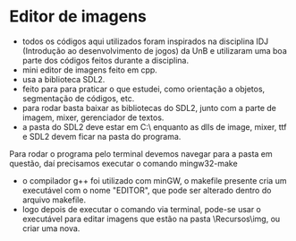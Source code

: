 # Editor de imagens
 - todos os códigos aqui utilizados foram inspirados na disciplina IDJ (Introdução ao desenvolvimento de jogos) da UnB e utilizaram uma boa parte dos códigos feitos durante a disciplina.
 - mini editor de imagens feito em cpp.
 - usa a biblioteca SDL2.
 - feito para para praticar o que estudei, como orientação a objetos, segmentação de códigos, etc.
 - para rodar basta baixar as bibliotecas do SDL2, junto com a parte de imagem, mixer, gerenciador de textos.
 - a pasta do SDL2 deve estar em C:\ enquanto as dlls de image, mixer, ttf e SDL2 devem ficar na pasta do programa.


Para rodar o programa pelo terminal devemos navegar para a pasta em questão, daí precisamos executar o comando mingw32-make
 - o compilador g++ foi utilizado com minGW, o makefile presente cria um executável com o nome "EDITOR", que pode ser alterado dentro do arquivo makefile.
 - logo depois de executar o comando via terminal, pode-se usar o executável para editar imagens que estão na pasta \Recursos\img, ou criar uma nova.
